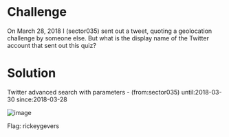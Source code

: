 # Challenge

On March 28, 2018 I (sector035) sent out a tweet, quoting a geolocation challenge by someone else. But what is the display name of the Twitter account that sent out this quiz?

# Solution

Twitter advanced search with parameters - (from:sector035) until:2018-03-30 since:2018-03-28

![image](https://user-images.githubusercontent.com/81070073/121117124-7da2a900-c7cc-11eb-9898-a0f05bfd899d.png)

Flag: rickeygevers
